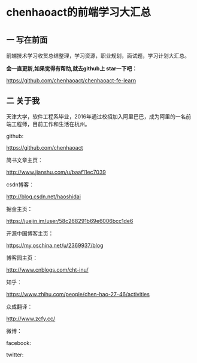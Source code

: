 # chenhaoact的前端学习大汇总

# 

## 一 写在前面



前端技术学习收货总结整理，学习资源，职业规划，面试题，学习计划大汇总。

**会一直更新,如果觉得有帮助,就去github上 star一下吧：**

https://github.com/chenhaoact/chenhaoact-fe-learn



## 二 关于我

天津大学，软件工程系毕业，2016年通过校招加入阿里巴巴，成为阿里的一名前端工程师，目前工作和生活在杭州。



github:

https://github.com/chenhaoact



简书文章主页：

http://www.jianshu.com/u/baaf11ec7039



csdn博客：

http://blog.csdn.net/haoshidai



掘金主页：

https://juejin.im/user/58c268291b69e6006bcc1de6



开源中国博客主页：

https://my.oschina.net/u/2369937/blog



博客园主页：

http://www.cnblogs.com/cht-inu/



知乎：

https://www.zhihu.com/people/chen-hao-27-46/activities



众成翻译：

http://www.zcfy.cc/



微博：



facebook:



twitter:







